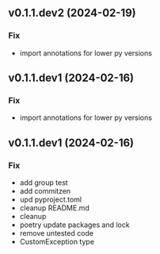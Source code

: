 ## v0.1.1.dev2 (2024-02-19)

### Fix

- import annotations for lower py versions

## v0.1.1.dev1 (2024-02-16)

### Fix

- import annotations for lower py versions

## v0.1.1.dev1 (2024-02-16)

### Fix

- add group test
- add commitzen
- upd pyproject.toml
- cleanup README.md
- cleanup
- poetry update packages and lock
- remove untested code
- CustomException type
